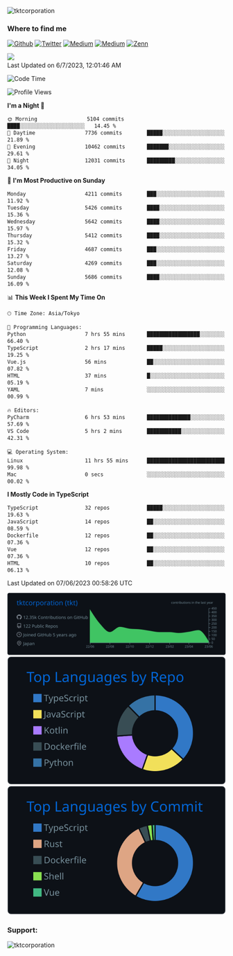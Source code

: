 <p align="left"> <img src="https://komarev.com/ghpvc/?username=tktcorporation&label=Profile%20views&color=0e75b6&style=flat" alt="tktcorporation" /> </p>

<h3>Where to find me</h3>
<p>
<a href="https://github.com/tktcorporation" target="_blank"><img alt="Github" src="https://img.shields.io/badge/GitHub-%2312100E.svg?&style=for-the-badge&logo=Github&logoColor=white" /></a>
<a href="https://twitter.com/tktcorporation" target="_blank"><img alt="Twitter" src="https://img.shields.io/badge/twitter-%231DA1F2.svg?&style=for-the-badge&logo=twitter&logoColor=white" /></a>
<a href="https://www.linkedin.com/in/tktcorporation" target="_blank"><img alt="Medium" src="https://img.shields.io/badge/linkdin-0a66c2.svg?&style=for-the-badge&logo=linkedin&logoColor=white" /></a>
<a href="https://qiita.com/tktcorporation" target="_blank"><img alt="Medium" src="https://img.shields.io/badge/qiita-55C500.svg?&style=for-the-badge&logo=qiita&logoColor=white" /></a>
<a href="https://zenn.dev/tktcorporation" target="_blank"><img alt="Zenn" src="https://img.shields.io/badge/Zenn-3EA8FF.svg?&style=for-the-badge&logo=Zenn&logoColor=white" /></a>
</p>

<!--START_SECTION:lapras-card-->
<a href="https://lapras.com/public/tktcorporation" target="_blank" rel="noopener noreferrer"><img src="https://lapras-card-generator.vercel.app/api/svg?e=3.86&b=3.48&i=3.58&b1=%23232323&b2=%236d6d6d&i1=%23212121&i2=%23818181&l=en" width="300" ></a>  
Last Updated on 6/7/2023, 12:01:46 AM
<!--END_SECTION:lapras-card-->
  
<!--START_SECTION:waka-->
![Code Time](http://img.shields.io/badge/Code%20Time-1%2C004%20hrs%2043%20mins-blue)

![Profile Views](http://img.shields.io/badge/Profile%20Views-2-blue)

**I'm a Night 🦉** 

```text
🌞 Morning                5104 commits        ████░░░░░░░░░░░░░░░░░░░░░   14.45 % 
🌆 Daytime                7736 commits        █████░░░░░░░░░░░░░░░░░░░░   21.89 % 
🌃 Evening                10462 commits       ███████░░░░░░░░░░░░░░░░░░   29.61 % 
🌙 Night                  12031 commits       █████████░░░░░░░░░░░░░░░░   34.05 % 
```
📅 **I'm Most Productive on Sunday** 

```text
Monday                   4211 commits        ███░░░░░░░░░░░░░░░░░░░░░░   11.92 % 
Tuesday                  5426 commits        ████░░░░░░░░░░░░░░░░░░░░░   15.36 % 
Wednesday                5642 commits        ████░░░░░░░░░░░░░░░░░░░░░   15.97 % 
Thursday                 5412 commits        ████░░░░░░░░░░░░░░░░░░░░░   15.32 % 
Friday                   4687 commits        ███░░░░░░░░░░░░░░░░░░░░░░   13.27 % 
Saturday                 4269 commits        ███░░░░░░░░░░░░░░░░░░░░░░   12.08 % 
Sunday                   5686 commits        ████░░░░░░░░░░░░░░░░░░░░░   16.09 % 
```


📊 **This Week I Spent My Time On** 

```text
🕑︎ Time Zone: Asia/Tokyo

💬 Programming Languages: 
Python                   7 hrs 55 mins       █████████████████░░░░░░░░   66.40 % 
TypeScript               2 hrs 17 mins       █████░░░░░░░░░░░░░░░░░░░░   19.25 % 
Vue.js                   56 mins             ██░░░░░░░░░░░░░░░░░░░░░░░   07.82 % 
HTML                     37 mins             █░░░░░░░░░░░░░░░░░░░░░░░░   05.19 % 
YAML                     7 mins              ░░░░░░░░░░░░░░░░░░░░░░░░░   00.99 % 

🔥 Editors: 
PyCharm                  6 hrs 53 mins       ██████████████░░░░░░░░░░░   57.69 % 
VS Code                  5 hrs 2 mins        ███████████░░░░░░░░░░░░░░   42.31 % 

💻 Operating System: 
Linux                    11 hrs 55 mins      █████████████████████████   99.98 % 
Mac                      0 secs              ░░░░░░░░░░░░░░░░░░░░░░░░░   00.02 % 
```

**I Mostly Code in TypeScript** 

```text
TypeScript               32 repos            █████░░░░░░░░░░░░░░░░░░░░   19.63 % 
JavaScript               14 repos            ██░░░░░░░░░░░░░░░░░░░░░░░   08.59 % 
Dockerfile               12 repos            ██░░░░░░░░░░░░░░░░░░░░░░░   07.36 % 
Vue                      12 repos            ██░░░░░░░░░░░░░░░░░░░░░░░   07.36 % 
HTML                     10 repos            ██░░░░░░░░░░░░░░░░░░░░░░░   06.13 % 
```




 Last Updated on 07/06/2023 00:58:26 UTC
<!--END_SECTION:waka-->

[![](https://raw.githubusercontent.com/tktcorporation/tktcorporation/master/profile-summary-card-output/github_dark/0-profile-details.svg)](https://github.com/vn7n24fzkq/github-profile-summary-cards)
[![](https://raw.githubusercontent.com/tktcorporation/tktcorporation/master/profile-summary-card-output/github_dark/1-repos-per-language.svg)](https://github.com/vn7n24fzkq/github-profile-summary-cards) [![](https://raw.githubusercontent.com/tktcorporation/tktcorporation/master/profile-summary-card-output/github_dark/2-most-commit-language.svg)](https://github.com/vn7n24fzkq/github-profile-summary-cards)

<h3 align="left">Support:</h3>
<p><a href="https://www.buymeacoffee.com/tktcorporation"> <img align="left" src="https://cdn.buymeacoffee.com/buttons/v2/default-yellow.png" height="50" width="210" alt="tktcorporation" /></a></p><br><br>
